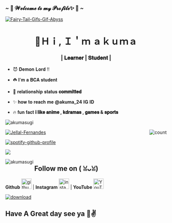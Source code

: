 ### ~ 💫 𝓦𝓮𝓵𝓬𝓸𝓶𝓮 𝓽𝓸 𝓶𝔂 𝓟𝓻𝓸𝓯𝓲𝓵𝓮✨ 🤍 ~

<a href="https://imgbb.com/"><img src="https://i.ibb.co/F31p1n9/Fairy-Tail-Gifs-Gif-Abyss.gif" alt="Fairy-Tail-Gifs-Gif-Abyss" border="0"></a>
<h1 align="center">💫Ｈｉ, Ｉ＇ｍ ａｋｕｍａ</h1>
<h3 align="center">| 𝐋𝐞𝐚𝐫𝐧𝐞𝐫 | 𝐒𝐭𝐮𝐝𝐞𝐧𝐭 |</h3>

- 😈 𝐃𝐞𝐦𝐨𝐧 𝐋𝐨𝐫𝐝 !!

- ☘️ 𝐈'𝐦 𝐚 𝐁𝐂𝐀 𝐬𝐭𝐮𝐝𝐞𝐧𝐭

- 🤍 𝐫𝐞𝐥𝐚𝐭𝐢𝐨𝐧𝐬𝐡𝐢𝐩 𝐬𝐭𝐚𝐭𝐮𝐬 **𝐜𝐨𝐦𝐦𝐢𝐭𝐭𝐞𝐝**

- ✨ 𝐡𝐨𝐰 𝐭𝐨 𝐫𝐞𝐚𝐜𝐡 𝐦𝐞 **@akuma_24** 𝐈𝐆 𝐈𝐃

- 🔥 𝐟𝐮𝐧 𝐟𝐚𝐜𝐭 **𝐢 𝐥𝐢𝐤𝐞 𝐚𝐧𝐢𝐦𝐞 , 𝐤𝐝𝐫𝐚𝐦𝐚𝐬 , 𝐠𝐚𝐦𝐞𝐬 & 𝐬𝐩𝐨𝐫𝐭𝐬**

<p align="left"> <img src="https://komarev.com/ghpvc/?username=akumasugi&label=Profile%20views&color=0e75b6&style=flat" alt="akumasugi" /> </p>
<p align="left"> <a href="https://github-profile-trophy.vercel.app/?username=ryo-ma&no-frame=true

<img src="https://github-profile-trophy.vercel.app/?username=akumasugi" alt="akumasugi" /></a> </p>
  
 
<img align="right" alt="count" src="https://count.getloli.com/get/@:akumasugi?theme=rule34">
  

<a href="https://imgbb.com/"><img src="https://i.ibb.co/YNjq368/Jellal-Fernandes.gif" alt="Jellal-Fernandes" border="0"></a>
  
[![spotify-github-profile](https://spotify-github-profile.vercel.app/api/view?uid=0bayzsrvnvivnrnxg4te2b1vb&cover_image=true&theme=default)](https://github.com/akumasugi/akumasugi)

<img src="https://github-readme-stats.vercel.app/api?username=akumasugi&show_icons=true&theme=blue&show_owner=true&count_private=true">

<p><img align="left" src="https://github-readme-stats.vercel.app/api/top-langs?username=akumasugi&show_icons=true&locale=en&layout=compact" alt="akumasugi" /></p>


## Follow me on ( ꈍᴗꈍ)
**Github** [<img src="https://img.icons8.com/nolan/240/github.png" alt='github' height='32'>](https://github.com/akumasugi) | **Instagram** [<img src="https://img.icons8.com/nolan/240/instagram-new.png" alt='instagram' height='32'>]([https://www.instagram.com/akuma__24/?hl=en]) | **YouTube** [<img src="https://img.icons8.com/nolan/240/youtube.png" alt='YouTube' height='32'>]([https://www.youtube.com/channel/UChrGVH0nOxMg6zk6YAr2TXg])

<a href="https://imgbb.com/"><img src="https://i.ibb.co/fxfcfjm/download.gif" alt="download" border="0"></a>

## Have A Great day see ya 💫✌
